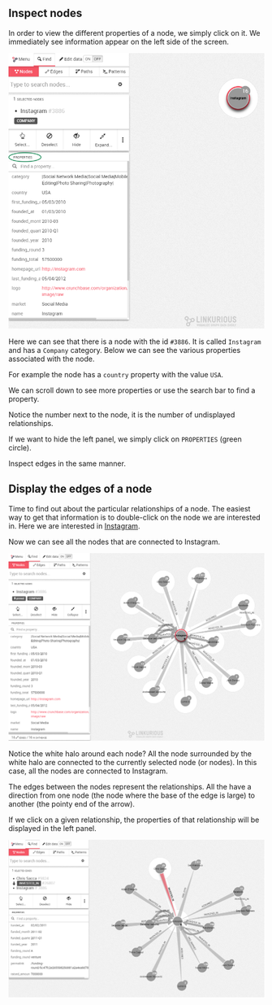 ## Inspect nodes

In order to view the different properties of a node, we simply click on it. We immediately see information appear on the left side of the screen.

![](PropertiesCircle.png)

Here we can see that there is a node with the id ```#3886```. It is called ```Instagram``` and has a ```Company``` category. Below we can see the various properties associated with the node.

For example the node has a ```country``` property with the value ```USA```.

We can scroll down to see more properties or use the search bar to find a property.

Notice the number next to the node, it is the number of undisplayed relationships.

If we want to hide the left panel, we simply click on ```PROPERTIES``` (green circle).

Inspect edges in the same manner.


## Display the edges of a node

Time to find out about the particular relationships of a node. The easiest way to get that information is to double-click on the node we are interested in. Here we are interested in [Instagram](http://instagram.com/).


Now we can see all the nodes that are connected to Instagram.

![](Connections.png)

Notice the white halo around each node? All the node surrounded by the white halo are connected to the currently selected node (or nodes). In this case, all the nodes are connected to Instagram.

The edges between the nodes represent the relationships. All the have a direction from one node (the node where the base of the edge is large) to another (the pointy end of the arrow).

If we click on a given relationship, the properties of that relationship will be displayed in the left panel.

![](Relationship_Properties.png)
